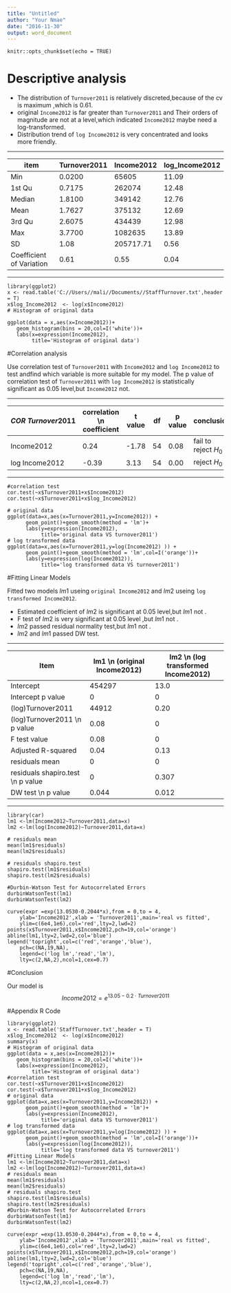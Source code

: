 ```yaml
---
title: "Untitled"
author: "Your Nmae"
date: "2016-11-30"
output: word_document
---
```


```{r setup, include=FALSE}
knitr::opts_chunk$set(echo = TRUE)
```


# Descriptive analysis

- The distribution of `Turnover2011` is relatively discreted,because of the cv is maximum ,which is 0.61.
- original `Income2012` is far greater than `Turnover2011` and Their orders of magnitude are not at a level,which indicated  `Income2012` maybe need a log-transformed.
- Distribution trend of `log Income2012`  is very concentrated and  looks more friendly.


-----

item| Turnover2011 |Income2012 |log_Income2012 
-----|-------------|--------|---------------
Min|0.0200  |  65605    |11.09  
1st Qu|0.7175  | 262074  |12.48  
Median |1.8100   | 349142   |12.76  
Mean   |1.7627    | 375132    |12.69  
3rd Qu|2.6075  | 434439  |12.98  
Max   |3.7700      |1082635   |13.89  
SD|1.08|205717.71|0.56
Coefficient of Variation|0.61|0.55|0.04

-----


```{r, echo=FALSE}
library(ggplot2)
x <- read.table('C://Users//mali//Documents//StaffTurnover.txt',header = T)
x$log_Income2012  <- log(x$Income2012)
# Histogram of original data
```

```{r, echo=FALSE}
ggplot(data = x,aes(x=Income2012))+
   geom_histogram(bins = 20,col=I('white'))+
   labs(x=expression(Income2012),
      	title='Histogram of original data')
```


#Correlation analysis


Use correlation test  of  `Turnover2011` with `Income2012` and `log Income2012` to test andfind  which variable is more suitable for my model. The p value of correlation test of `Turnover2011` with `log Income2012` is statistically significant as 0.05 level,but `Income2012` not.


-----

$COR \ Turnover2011$|correlation \n coefficient|t value|df|p value|conclusion
-----|----------------------|-------|-----|--------|-----
Income2012|0.24|-1.78|54|0.08|fail to reject $H_0$
log Income2012|-0.39|3.13|54|0.00|reject $H_0$

-----

```{r, include=FALSE}
#correlation test
cor.test(~x$Turnover2011+x$Income2012)
cor.test(~x$Turnover2011+x$log_Income2012)
```

```{r, echo=FALSE}
# original data
ggplot(data=x,aes(x=Turnover2011,y=Income2012)) + 
      geom_point()+geom_smooth(method = 'lm')+
      labs(y=expression(Income2012),
      	   title='original data VS turnover2011')
# log transformed data
ggplot(data=x,aes(x=Turnover2011,y=log(Income2012) )) + 
      geom_point()+geom_smooth(method = 'lm',col=I('orange'))+
      labs(y=expression(log(Income2012)),
      	   title='log transformed data VS turnover2011')

```


#Fitting Linear Models


Fitted two models $lm1$  useing `original Income2012` and $lm2$ useing `log transformed Income2012`.

- Estimated coefficient of $lm2$ is  significant at 0.05 level,but $lm1$ not .
- F test of $lm2$ is very   significant at 0.05 level ,but $lm1$ not .
- $lm2$ passed residual normality test,but $lm1$ not .
- $lm2$ and $lm1$ passed DW test.



-----

Item |lm1 \n (original Income2012)|lm2 \n (log transformed Income2012)
-----|---------------------|-------------------
Intercept|454297|13.0
Intercept p value|0|0
(log)Turnover2011|44912|0.20
(log)Turnover2011 \n p value|0.08|0
F test value|0.08|0
Adjusted R-squared|0.04|0.13
residuals mean|0|0
residuals shapiro.test \n p value |0|0.307
DW test \n p value |0.044|0.012

----




```{r, message=FALSE, warning=FALSE, include=FALSE}
library(car)
lm1 <-lm(Income2012~Turnover2011,data=x)
lm2 <-lm(log(Income2012)~Turnover2011,data=x)

# residuals mean
mean(lm1$residuals)
mean(lm2$residuals)

# residuals shapiro.test
shapiro.test(lm1$residuals)
shapiro.test(lm2$residuals)

#Durbin-Watson Test for Autocorrelated Errors
durbinWatsonTest(lm1)
durbinWatsonTest(lm2)
```

```{r, echo=FALSE, message=FALSE, warning=FALSE}
curve(expr =exp(13.0530-0.2044*x),from = 0,to = 4,
	ylab='Income2012',xlab = 'Turnover2011',main='real vs fitted',
	ylim=c(6e4,1e6),col='red',lty=2,lwd=2)
points(x$Turnover2011,x$Income2012,pch=19,col='orange')
abline(lm1,lty=2,lwd=2,col='blue')
legend('topright',col=c('red','orange','blue'),
	pch=c(NA,19,NA),
	legend=c('log lm','read','lm'),
	lty=c(2,NA,2),ncol=1,cex=0.7)
```

#Conclusion

Our model is $$Income2012 = e^{13.05 - 0.2 \cdot Turnover2011 }$$



#Appendix R Code

```{r, eval=FALSE, message=FALSE, warning=FALSE, include=T}
library(ggplot2)
x <- read.table('StaffTurnover.txt',header = T)
x$log_Income2012  <- log(x$Income2012)
summary(x)
# Histogram of original data
ggplot(data = x,aes(x=Income2012))+
   geom_histogram(bins = 20,col=I('white'))+
   labs(x=expression(Income2012),
      	title='Histogram of original data')
#correlation test
cor.test(~x$Turnover2011+x$Income2012)
cor.test(~x$Turnover2011+x$log_Income2012)
# original data
ggplot(data=x,aes(x=Turnover2011,y=Income2012)) + 
      geom_point()+geom_smooth(method = 'lm')+
      labs(y=expression(Income2012),
      	   title='original data VS turnover2011')
# log transformed data
ggplot(data=x,aes(x=Turnover2011,y=log(Income2012) )) + 
      geom_point()+geom_smooth(method = 'lm',col=I('orange'))+
      labs(y=expression(log(Income2012)),
      	   title='log transformed data VS turnover2011')
#Fitting Linear Models
lm1 <-lm(Income2012~Turnover2011,data=x)
lm2 <-lm(log(Income2012)~Turnover2011,data=x)
# residuals mean
mean(lm1$residuals)
mean(lm2$residuals)
# residuals shapiro.test
shapiro.test(lm1$residuals)
shapiro.test(lm2$residuals)
#Durbin-Watson Test for Autocorrelated Errors
durbinWatsonTest(lm1)
durbinWatsonTest(lm2)

curve(expr =exp(13.0530-0.2044*x),from = 0,to = 4,
	ylab='Income2012',xlab = 'Turnover2011',main='real vs fitted',
	ylim=c(6e4,1e6),col='red',lty=2,lwd=2)
points(x$Turnover2011,x$Income2012,pch=19,col='orange')
abline(lm1,lty=2,lwd=2,col='blue')
legend('topright',col=c('red','orange','blue'),
	pch=c(NA,19,NA),
	legend=c('log lm','read','lm'),
	lty=c(2,NA,2),ncol=1,cex=0.7)

```

